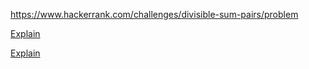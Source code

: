 https://www.hackerrank.com/challenges/divisible-sum-pairs/problem

[Explain](https://www.hackerrank.com/challenges/divisible-sum-pairs/forum/comments/153278)

[Explain](https://www.hackerrank.com/challenges/divisible-sum-pairs/forum/comments/323436)
